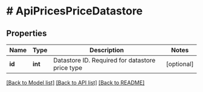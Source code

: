 # # ApiPricesPriceDatastore

## Properties

Name | Type | Description | Notes
------------ | ------------- | ------------- | -------------
**id** | **int** | Datastore ID.  Required for datastore price type | [optional]

[[Back to Model list]](../../README.md#models) [[Back to API list]](../../README.md#endpoints) [[Back to README]](../../README.md)
